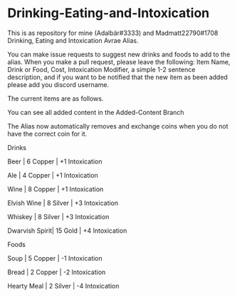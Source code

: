# Drinking-Eating-and-Intoxication
This is as repository for mine (Adalbär#3333) and Madmatt22790#1708 Drinking, Eating and Intoxication Avrae Alias.

You can make issue requests to suggest new drinks and foods to add to the alias. When you make a pull request, please leave the following: Item Name, Drink or Food, Cost, Intoxication Modifier, a simple 1-2 sentence description, and if you want to be notified that the new item as been added please add you discord username. 

The current items are as follows. 

You can see all added content in the Added-Content Branch

The Alias now automatically removes and exchange coins when you do not have the correct coin for it. 


Drinks

Beer           | 6 Copper  | +1 Intoxication

Ale            | 4 Copper  | +1 Intoxication

Wine           | 8 Copper  | +1 Intoxication

Elvish Wine    | 8 Silver  | +3 Intoxication

Whiskey        | 8 Silver  | +3 Intoxication

Dwarvish Spirit| 15 Gold   | +4 Intoxication



Foods

Soup           | 5 Copper  | -1 Intoxication 

Bread          | 2 Copper  | -2 Intoxication

Hearty Meal    | 2 Silver  | -4 Intoxication 

